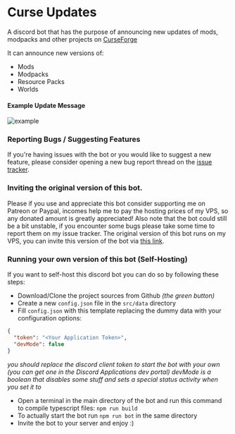 # Curse Updates

A discord bot that has the purpose of announcing new updates of mods, modpacks and other projects on [CurseForge](http://www.curseforge.com/minecraft)

It can announce new versions of:<br>
- Mods
- Modpacks
- Resource Packs
- Worlds

#### Example Update Message
![example](https://i.imgur.com/tdd0qrC.png)

### Reporting Bugs / Suggesting Features
If you're having issues with the bot or you would like to suggest a new feature, please consider opening a new bug report thread on the [issue tracker](https://github.com/Davoleo/curse-updates/issues).

### Inviting the original version of this bot.
Please if you use and appreciate this bot consider supporting me on Patreon or Paypal, incomes help me to pay the hosting prices of my VPS, so any donated amount is greatly appreciated!
Also note that the bot could still be a bit unstable, if you encounter some bugs please take some time to report them on my issue tracker.
The original version of this bot runs on my VPS, you can invite this version of the bot via [this link](https://discordapp.com/api/oauth2/authorize?client_id=658271214116274196&permissions=537193552&scope=bot). 

### Running your own version of this bot (Self-Hosting)
If you want to self-host this discord bot you can do so by following these steps:<br>
- Download/Clone the project sources from Github _(the green button)_
- Create a new `config.json` file in the `src/data` directory
- Fill `config.json` with this template replacing the dummy data with your configuration options:
```json
{
  "token": "<Your Application Token>",
  "devMode": false
}
```
_you should replace the discord client token to start the bot with your own (you can get one in the Discord Applications dev portal)_
_devMode is a boolean that disables some stuff and sets a special status activity when you set it to <true>_
- Open a terminal in the main directory of the bot and run this command to compile typescript files: `npm run build`
- To actually start the bot run `npm run bot` in the same directory
- Invite the bot to your server and enjoy :)
